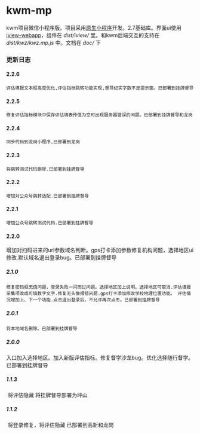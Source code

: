 # kwm-mp

kwm项目微信小程序版。项目采用[原生小程序](<https://developers.weixin.qq.com/miniprogram/dev/>)开发。2.7基础库。界面ui使用[iview-webapp](<https://weapp.iviewui.com/docs/guide/start>)，组件在 *dist/iview/* 里。和kwm后端交互的支持在 *dist/kwz/kwz.mp.js* 中。文档在 *doc/* 下

### 更新日志
#### 2.2.6
    评估填报文本框高度优化,评估指标跳转功能实现,督导纪实字数不足提示窗。已部署到挂牌督导
#### 2.2.5
    修复评估指标模块中保存评估填表传值为空时出现服务器错误的问题。已部署到挂牌督导和龙岗
#### 2.2.4
    同步代码到龙岗小程序,已部署到龙岗
#### 2.2.3
    将跳转测试代码删除.已部署到挂牌督导
#### 2.2.2
    增加对公众号跳转适配.已部署到挂牌督导
#### 2.2.1
    增加公众号跳转测试代码.已部署到挂牌督导
#### 2.2.0
  增加对扫码进来的url参数域名判断。gps打卡添加参数修复机构问题，选择地区ui修改.默认域名退出登录bug。已部署到挂牌督导
##### 2.1.0
    修复密码框无值问题，登录失败一闪而过问题。选择地区加上说明。选择地区可取消.评估填报采集项改成可填数字文字.修复无头像报错问题.gps打卡添加修改学校地理位置功能。 评估情况增加上、下一个功能.点击退出登录后，不允许再次点击。已部署到挂牌督导
##### 2.0.1
    将本地域名删除。已部署到挂牌督导
##### 2.0.0
​	入口加入选择地区。加入新版评估指标。修复督学沙龙bug。优化选择随行督学。已部署到挂牌督导
##### 1.1.3
​	将评估隐藏 将挂牌督导部署为坪山
##### 1.1.2 
​	将登录修复，将评估隐藏 已部署到高新和龙岗